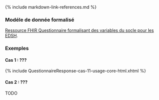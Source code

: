 {% include markdown-link-references.md %}


### Modéle de donnée formalisé

[Ressource FHIR Questionnaire formalisant des variables du socle pour les EDSH](Questionnaire-UsageCore.html).

### Exemples

#### Cas 1 : ???

{% include QuestionnaireResponse-cas-11-usage-core-html.xhtml %}

#### Cas 2 : ???

TODO